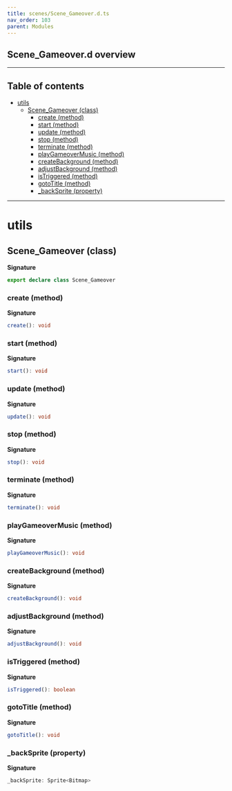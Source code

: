 ```yaml
---
title: scenes/Scene_Gameover.d.ts
nav_order: 103
parent: Modules
---
```


## Scene_Gameover.d overview

---

<h2 class="text-delta">Table of contents</h2>

- [utils](#utils)
  - [Scene_Gameover (class)](#scene_gameover-class)
    - [create (method)](#create-method)
    - [start (method)](#start-method)
    - [update (method)](#update-method)
    - [stop (method)](#stop-method)
    - [terminate (method)](#terminate-method)
    - [playGameoverMusic (method)](#playgameovermusic-method)
    - [createBackground (method)](#createbackground-method)
    - [adjustBackground (method)](#adjustbackground-method)
    - [isTriggered (method)](#istriggered-method)
    - [gotoTitle (method)](#gototitle-method)
    - [\_backSprite (property)](#_backsprite-property)

---

# utils

## Scene_Gameover (class)

**Signature**

```ts
export declare class Scene_Gameover
```

### create (method)

**Signature**

```ts
create(): void
```

### start (method)

**Signature**

```ts
start(): void
```

### update (method)

**Signature**

```ts
update(): void
```

### stop (method)

**Signature**

```ts
stop(): void
```

### terminate (method)

**Signature**

```ts
terminate(): void
```

### playGameoverMusic (method)

**Signature**

```ts
playGameoverMusic(): void
```

### createBackground (method)

**Signature**

```ts
createBackground(): void
```

### adjustBackground (method)

**Signature**

```ts
adjustBackground(): void
```

### isTriggered (method)

**Signature**

```ts
isTriggered(): boolean
```

### gotoTitle (method)

**Signature**

```ts
gotoTitle(): void
```

### \_backSprite (property)

**Signature**

```ts
_backSprite: Sprite<Bitmap>
```
